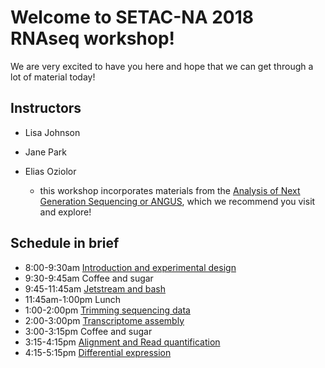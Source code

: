 Welcome to SETAC-NA 2018 RNAseq workshop!
===

We are very excited to have you here and hope that we can get through a lot of material today!

## Instructors

* Lisa Johnson
* Jane Park
* Elias Oziolor

	+ this workshop incorporates materials from the [Analysis of Next Generation Sequencing or ANGUS](https://angus.readthedocs.io/en/2018/), which we recommend you visit and explore!

## Schedule in brief

* 8:00-9:30am [Introduction and experimental design](https://setac-omics.readthedocs.io/en/latest/intro.html)
* 9:30-9:45am Coffee and sugar
* 9:45-11:45am [Jetstream and bash](https://setac-omics.readthedocs.io/en/latest/jetstream/boot.html)
* 11:45am-1:00pm Lunch
* 1:00-2:00pm [Trimming sequencing data](https://setac-omics.readthedocs.io/en/latest/quality-trimming.html)
* 2:00-3:00pm [Transcriptome assembly](https://setac-omics.readthedocs.io/en/latest/transcriptome-assembly.html)
* 3:00-3:15pm Coffee and sugar
* 3:15-4:15pm [Alignment and Read quantification](https://setac-omics.readthedocs.io/en/latest/rnaseq-quant.html)
* 4:15-5:15pm [Differential expression](https://setac-omics.readthedocs.io/en/latest/DE.html)
